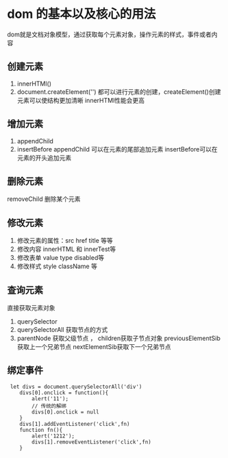 # dom 的基本以及核心的用法

  dom就是文档对象模型，通过获取每个元素对象，操作元素的样式，事件或者内容

##  创建元素
1. innerHTMl()
2. document.createElement('')
都可以进行元素的创建，createElement()创建元素可以使结构更加清晰
innerHTMl性能会更高

## 增加元素
1. appendChild
2. insertBefore
appendChild 可以在元素的尾部追加元素 insertBefore可以在元素的开头追加元素

## 删除元素
removeChild
删除某个元素

## 修改元素
1. 修改元素的属性：src href title 等等
2. 修改内容 innerHTML 和 innerTest等
3. 修改表单 value type disabled等
4. 修改样式 style className 等
   
## 查询元素
 直接获取元素对象
1. querySelector
2. querySelectorAll
 获取节点的方式    
3. parentNode 获取父级节点 ， children获取子节点对象
   previousElementSib获取上一个兄弟节点
  nextElementSib获取下一个兄弟节点

## 绑定事件
```
 let divs = document.querySelectorAll('div')
    divs[0].onclick = function(){
        alert('11');
        // 传统的解绑
        divs[0].onclick = null
    }
    divs[1].addEventListener('click',fn)
    function fn(){
        alert('1212');
        divs[1].removeEventListener('click',fn)
    }
```
